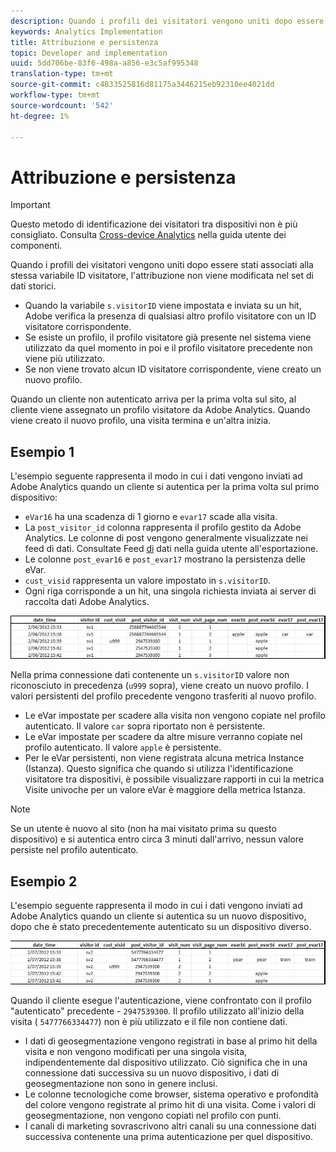 ```yaml
---
description: Quando i profili dei visitatori vengono uniti dopo essere stati associati alla stessa variabile ID visitatore, l'attribuzione non viene modificata nel set di dati storici.
keywords: Analytics Implementation
title: Attribuzione e persistenza
topic: Developer and implementation
uuid: 5dd706be-83f6-498a-a856-e3c5af995348
translation-type: tm+mt
source-git-commit: c4833525816d81175a3446215eb92310ee4021dd
workflow-type: tm+mt
source-wordcount: '542'
ht-degree: 1%

---
```



# Attribuzione e persistenza

>[!IMPORTANT]
>
>Questo metodo di identificazione dei visitatori tra dispositivi non è più consigliato. Consulta [Cross-device  Analytics](/help/components/cda/cda-home.md) nella guida utente dei componenti.

Quando i profili dei visitatori vengono uniti dopo essere stati associati alla stessa variabile ID visitatore, l&#39;attribuzione non viene modificata nel set di dati storici.

* Quando la variabile `s.visitorID` viene impostata e inviata su un hit, Adobe verifica la presenza di qualsiasi altro profilo visitatore con un ID visitatore corrispondente.
* Se esiste un profilo, il profilo visitatore già presente nel sistema viene utilizzato da quel momento in poi e il profilo visitatore precedente non viene più utilizzato.
* Se non viene trovato alcun ID visitatore corrispondente, viene creato un nuovo profilo.

Quando un cliente non autenticato arriva per la prima volta sul sito, al cliente viene assegnato un profilo visitatore da Adobe  Analytics. Quando viene creato il nuovo profilo, una visita termina e un&#39;altra inizia.

## Esempio 1

L&#39;esempio seguente rappresenta il modo in cui i dati vengono inviati ad Adobe  Analytics quando un cliente si autentica per la prima volta sul primo dispositivo:

* `eVar16` ha una scadenza di 1 giorno e `evar17` scade alla visita.
* La `post_visitor_id` colonna rappresenta il profilo gestito da Adobe  Analytics. Le colonne di post vengono generalmente visualizzate nei feed di dati. Consultate Feed [di](/help/export/analytics-data-feed/data-feed-overview.md) dati nella guida utente all&#39;esportazione.
* Le colonne `post_evar16` e `post_evar17` mostrano la persistenza delle eVar.
* `cust_visid` rappresenta un valore impostato in `s.visitorID`.
* Ogni riga corrisponde a un hit, una singola richiesta inviata ai server di raccolta dati Adobe  Analytics.

![Esempio 1 tra dispositivi](assets/xdevice_first.jpg)

Nella prima connessione dati contenente un `s.visitorID` valore non riconosciuto in precedenza (`u999` sopra), viene creato un nuovo profilo. I valori persistenti del profilo precedente vengono trasferiti al nuovo profilo.

* Le eVar impostate per scadere alla visita non vengono copiate nel profilo autenticato. Il valore `car` sopra riportato non è persistente.
* Le eVar impostate per scadere da altre misure verranno copiate nel profilo autenticato. Il valore `apple` è persistente.
* Per le eVar persistenti, non viene registrata alcuna metrica Instance (Istanza). Questo significa che quando si utilizza l&#39;identificazione visitatore tra dispositivi, è possibile visualizzare rapporti in cui la metrica Visite univoche per un valore eVar è maggiore della metrica Istanza.

>[!NOTE]
>
>Se un utente è nuovo al sito (non ha mai visitato prima su questo dispositivo) e si autentica entro circa 3 minuti dall&#39;arrivo, nessun valore persiste nel profilo autenticato.

## Esempio 2

L&#39;esempio seguente rappresenta il modo in cui i dati vengono inviati ad Adobe  Analytics quando un cliente si autentica su un nuovo dispositivo, dopo che è stato precedentemente autenticato su un dispositivo diverso.

![Esempio cross-device 2](assets/xdevice-subsequent.jpg)

Quando il cliente esegue l&#39;autenticazione, viene confrontato con il profilo &quot;autenticato&quot; precedente - `2947539300`. Il profilo utilizzato all&#39;inizio della visita ( `5477766334477`) non è più utilizzato e il file non contiene dati.

* I dati di geosegmentazione vengono registrati in base al primo hit della visita e non vengono modificati per una singola visita, indipendentemente dal dispositivo utilizzato. Ciò significa che in una connessione dati successiva su un nuovo dispositivo, i dati di geosegmentazione non sono in genere inclusi.
* Le colonne tecnologiche come browser, sistema operativo e profondità del colore vengono registrate al primo hit di una visita. Come i valori di geosegmentazione, non vengono copiati nel profilo con punti.
* I canali di marketing sovrascrivono altri canali su una connessione dati successiva contenente una prima autenticazione per quel dispositivo.
